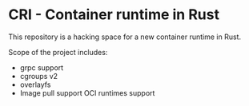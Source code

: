 # CRI - Container runtime in Rust

This repository is a hacking space for a new container runtime in Rust. 

Scope of the project includes:
* grpc support
* cgroups v2
* overlayfs 
* Image pull support 
 OCI runtimes support

